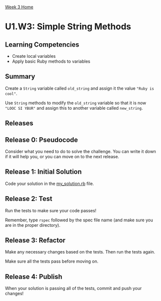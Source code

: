 [Week 3 Home](../../)

# U1.W3: Simple String Methods

## Learning Competencies
- Create local variables
- Apply basic Ruby methods to variables

## Summary
Create a `String` variable called `old_string` and assign it the value `"Ruby is cool"`.

Use `String` methods to modify the `old_string` variable so that it is now `"LOOC SI YBUR"` and assign this to another variable called `new_string`. 

## Releases

## Release 0: Pseudocode
Consider what you need to do to solve the challenge. You can write it down if it will help you, or you can move on to the next release.

## Release 1: Initial Solution
Code your solution in the [my_solution.rb](my_solution.rb) file.

## Release 2: Test
Run the tests to make sure your code passes!

Remember, type `rspec` followed by the spec file name (and make sure you are in the proper directory).

## Release 3: Refactor
Make any necessary changes based on the tests. Then run the tests again.

Make sure all the tests pass before moving on.

## Release 4: Publish
When your solution is passing all of the tests, commit and push your changes!

